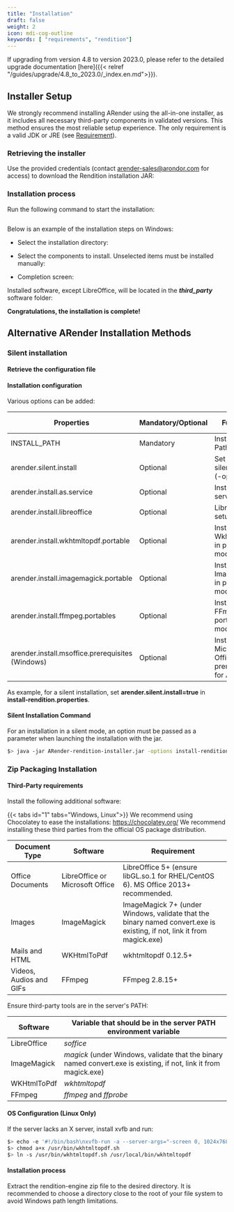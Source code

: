 ```yaml
---
title: "Installation"
draft: false
weight: 2
icon: mdi-cog-outline
keywords: [ "requirements", "rendition"]
---
```


If upgrading from version 4.8 to version 2023.0, please refer to the detailed upgrade documentation
[here]({{< relref "/guides/upgrade/4.8_to_2023.0/_index.en.md">}}).

## Installer Setup

We strongly recommend installing ARender using the all-in-one installer, as it includes all necessary third-party 
components in validated versions. This method ensures the most reliable setup experience. The only requirement is a 
valid JDK or JRE (see [Requirement](broken-link.md)).

### Retrieving the installer

Use the provided credentials (contact arender-sales@arondor.com for access) to download the Rendition installation JAR:


### Installation process

Run the following command to start the installation:

```bash
```

Below is an example of the installation steps on Windows:

* Select the installation directory:


* Select the components to install. Unselected items must be installed manually:


* Completion screen: 

Installed software, except LibreOffice, will be located in the ***third_party*** software folder:


**Congratulations, the installation is complete!**

## Alternative ARender Installation Methods

### Silent installation

#### Retrieve the configuration file


#### Installation configuration

Various options can be added:

| Properties                                      | Mandatory/Optional | Function                                           | Possible value |
| ------------------------------------------------| ------------------ | -------------------------------------------------- | -------------- |
| INSTALL_PATH                                    | Mandatory          | Installation Path                                  | Absolute path  |
| arender.silent.install                          | Optional           | Set to true on silent install (-options)           | True/false     |
| arender.install.as.service                      | Optional           | Install as service                                 | True/false     |
| arender.install.libreoffice                     | Optional           | Libreoffice setup                                  | True/false     |
| arender.install.wkhtmltopdf.portable            | Optional           | Install Wkhtmltopdf in portable mode               | True/false     |
| arender.install.imagemagick.portable            | Optional           | Install ImageMagick in portable mode               | True/false     |
| arender.install.ffmpeg.portables                | Optional           | Install FFmpeg in portable mode                    | True/false     |
| arender.install.msoffice.prerequisites (Windows)| Optional           | Install Microsoft Office prerequisites for ARender | True/false     |

As example, for a silent installation, set **arender.silent.install=true** in **install-rendition.properties**.

#### Silent Installation Command

For an installation in a silent mode, an option must be passed as a parameter when launching the installation with the jar.
```bash
$> java -jar ARender-rendition-installer.jar -options install-rendition.properties
```

### Zip Packaging Installation

#### Third-Party requirements

Install the following additional software:

{{< tabs id="1" tabs="Windows, Linux">}}
We recommend using Chocolatey to ease the installations: <https://chocolatey.org/>
We recommend installing these third parties from the official OS package distribution.

| Document Type           | Software                        | Requirement                                                                                                             |
| ----------------------- | ------------------------------- | ----------------------------------------------------------------------------------------------------------------------- |
| Office Documents        | LibreOffice or Microsoft Office | LibreOffice 5+ (ensure libGL.so.1 for RHEL/CentOS 6). MS Office 2013+ recommended.                                      |
| Images                  | ImageMagick                     | ImageMagick 7+ (under Windows, validate that the binary named convert.exe is existing, if not, link it from magick.exe) |
| Mails and HTML          | WKHtmlToPdf                     | wkhtmltopdf 0.12.5+                                                                                                     |
| Videos, Audios and GIFs | FFmpeg                          | FFmpeg 2.8.15+                                                                                                          |

Ensure third-party tools are in the server's PATH:

| Software    | Variable that should be in the server PATH environment variable                                                   |
| ----------- | ----------------------------------------------------------------------------------------------------------------- |
| LibreOffice | *soffice*                                                                                                         |
| ImageMagick | *magick* (under Windows, validate that the binary named convert.exe is existing, if not, link it from magick.exe) |
| WKHtmlToPdf | *wkhtmltopdf*                                                                                                     |
| FFmpeg      | *ffmpeg* and *ffprobe*                                                                                            |

#### OS Configuration (Linux Only)

If the server lacks an X server, install xvfb and run:

```bash
$> echo -e '#!/bin/bash\nxvfb-run -a --server-args="-screen 0, 1024x768x24" /usr/bin/wkhtmltopdf -q $*' > /usr/bin/wkhtmltopdf.sh
$> chmod a+x /usr/bin/wkhtmltopdf.sh
$> ln -s /usr/bin/wkhtmltopdf.sh /usr/local/bin/wkhtmltopdf
```

#### Installation process

Extract the rendition-engine zip file to the desired directory. It is recommended to choose a directory close to the 
root of your file system to avoid Windows path length limitations.
